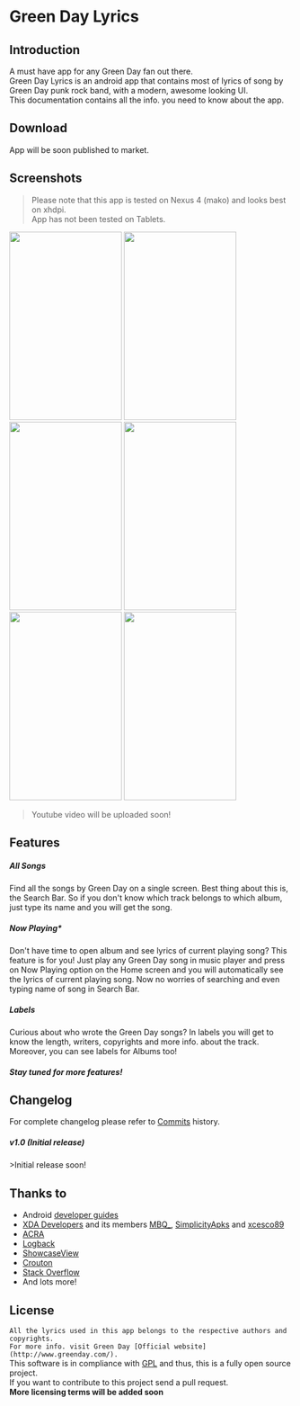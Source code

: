Green Day Lyrics
================  

Introduction
-----------------

A must have app for any Green Day fan out there.  
Green Day Lyrics is an android app that contains most of lyrics of song by Green Day punk rock band, with a modern, awesome looking UI.  
This documentation contains all the info. you need to know about the app.  

Download
--------------
App will be soon published to market.

Screenshots
-------------------
>Please note that this app is tested on Nexus 4 (mako) and looks best on xhdpi.  
>App has not been tested on Tablets.  

<img src="http://i59.tinypic.com/zv5on.png" height="335" width="200"/> 
<img src="http://i61.tinypic.com/4fvgbb.png" height="335" width="200"/> 
<img src="http://i61.tinypic.com/2z5r982.png" height="335" width="200"/> 
<img src="http://i59.tinypic.com/ibgoy0.png" height="335" width="200"/> 
<img src="http://i57.tinypic.com/mjya12.png" height="335" width="200"/> 
<img src="http://i61.tinypic.com/1zt1f4.png" height="335" width="200"/>
  
>Youtube video will be uploaded soon!

Features
-------------

<h5>All Songs</h5>
Find all the songs by Green Day on a single screen.  
Best thing about this is, the Search Bar. So if you don't know which track belongs to  
which album, just type its name and you will get the song.  

<h5>Now Playing*</h5>
Don't have time to open album and see lyrics of current playing song? This feature is for you!  
Just play any Green Day song in music player and press on Now Playing option on the Home screen and you will automatically see the lyrics of current playing song.  
Now no worries of searching and even typing name of song in Search Bar.

<h5>Labels</h5>
Curious about who wrote the Green Day songs?  
In labels you will get to know the length, writers, copyrights and more info. about the track.  Moreover, you can see labels for Albums too!

<h5>Stay tuned for more features!</h5>

Changelog
---------

For complete changelog please refer to [Commits](https://github.com/vishal0071/Green_Day_Lyrics/commits/master) history.  

<h5>v1.0 (Initial release)</h5>
>Initial release soon!

Thanks to
---------

* Android [developer guides](http://developer.android.com)
* [XDA Developers](http://forum.xda-developers.com) and its members [MBQ_](http://forum.xda-developers.com/member.php?u=4244313), 
[SimplicityApks](http://forum.xda-developers.com/member.php?u=5282469) and 
[xcesco89](http://forum.xda-developers.com/member.php?u=3283046)
* [ACRA](https://github.com/ACRA/acra)
* [Logback](https://github.com/tony19/logback-android)
* [ShowcaseView](https://github.com/amlcurran/ShowcaseView)
* [Crouton](https://github.com/keyboardsurfer/Crouton)
* [Stack Overflow](http://stackoverflow.com/)
* And lots more!

License
-------

`All the lyrics used in this app belongs to the respective authors and copyrights.`  
`For more info. visit Green Day [Official website](http://www.greenday.com/).`  
This software is in compliance with [GPL](https://www.gnu.org/copyleft/gpl.html) and thus, this is a fully open source project.  
If you want to contribute to this project send a pull request.  
**More licensing terms will be added soon**





